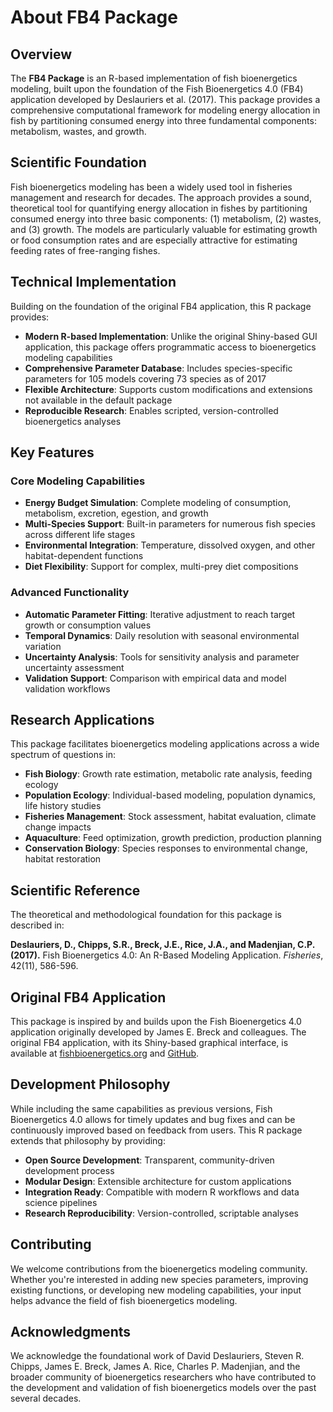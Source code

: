 # About FB4 Package

## Overview

The **FB4 Package** is an R-based implementation of fish bioenergetics modeling, built upon the foundation of the Fish Bioenergetics 4.0 (FB4) application developed by Deslauriers et al. (2017). This package provides a comprehensive computational framework for modeling energy allocation in fish by partitioning consumed energy into three fundamental components: metabolism, wastes, and growth.

## Scientific Foundation

Fish bioenergetics modeling has been a widely used tool in fisheries management and research for decades. The approach provides a sound, theoretical tool for quantifying energy allocation in fishes by partitioning consumed energy into three basic components: (1) metabolism, (2) wastes, and (3) growth. The models are particularly valuable for estimating growth or food consumption rates and are especially attractive for estimating feeding rates of free-ranging fishes.

## Technical Implementation

Building on the foundation of the original FB4 application, this R package provides:

- **Modern R-based Implementation**: Unlike the original Shiny-based GUI application, this package offers programmatic access to bioenergetics modeling capabilities
- **Comprehensive Parameter Database**: Includes species-specific parameters for 105 models covering 73 species as of 2017
- **Flexible Architecture**: Supports custom modifications and extensions not available in the default package
- **Reproducible Research**: Enables scripted, version-controlled bioenergetics analyses

## Key Features

### Core Modeling Capabilities
- **Energy Budget Simulation**: Complete modeling of consumption, metabolism, excretion, egestion, and growth
- **Multi-Species Support**: Built-in parameters for numerous fish species across different life stages
- **Environmental Integration**: Temperature, dissolved oxygen, and other habitat-dependent functions
- **Diet Flexibility**: Support for complex, multi-prey diet compositions

### Advanced Functionality
- **Automatic Parameter Fitting**: Iterative adjustment to reach target growth or consumption values
- **Temporal Dynamics**: Daily resolution with seasonal environmental variation
- **Uncertainty Analysis**: Tools for sensitivity analysis and parameter uncertainty assessment
- **Validation Support**: Comparison with empirical data and model validation workflows

## Research Applications

This package facilitates bioenergetics modeling applications across a wide spectrum of questions in:

- **Fish Biology**: Growth rate estimation, metabolic rate analysis, feeding ecology
- **Population Ecology**: Individual-based modeling, population dynamics, life history studies
- **Fisheries Management**: Stock assessment, habitat evaluation, climate change impacts
- **Aquaculture**: Feed optimization, growth prediction, production planning
- **Conservation Biology**: Species responses to environmental change, habitat restoration

## Scientific Reference

The theoretical and methodological foundation for this package is described in:

**Deslauriers, D., Chipps, S.R., Breck, J.E., Rice, J.A., and Madenjian, C.P. (2017).** Fish Bioenergetics 4.0: An R-Based Modeling Application. *Fisheries*, 42(11), 586-596.

## Original FB4 Application

This package is inspired by and builds upon the Fish Bioenergetics 4.0 application originally developed by James E. Breck and colleagues. The original FB4 application, with its Shiny-based graphical interface, is available at [fishbioenergetics.org](http://fishbioenergetics.org) and [GitHub](https://github.com/jim-breck/FB4).

## Development Philosophy

While including the same capabilities as previous versions, Fish Bioenergetics 4.0 allows for timely updates and bug fixes and can be continuously improved based on feedback from users. This R package extends that philosophy by providing:

- **Open Source Development**: Transparent, community-driven development process
- **Modular Design**: Extensible architecture for custom applications
- **Integration Ready**: Compatible with modern R workflows and data science pipelines
- **Research Reproducibility**: Version-controlled, scriptable analyses

## Contributing

We welcome contributions from the bioenergetics modeling community. Whether you're interested in adding new species parameters, improving existing functions, or developing new modeling capabilities, your input helps advance the field of fish bioenergetics modeling.

## Acknowledgments

We acknowledge the foundational work of David Deslauriers, Steven R. Chipps, James E. Breck, James A. Rice, Charles P. Madenjian, and the broader community of bioenergetics researchers who have contributed to the development and validation of fish bioenergetics models over the past several decades.